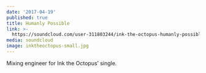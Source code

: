 ```yaml
---
date: '2017-04-19'
published: true
title: Humanly Possible
link: >-
  https://soundcloud.com/user-311803244/ink-the-octopus-humanly-possible?in=user-311803244/sets/ink-the-octopus
media: soundcloud
image: inktheoctopus-small.jpg
---
```

Mixing engineer for Ink the Octopus’ single.
